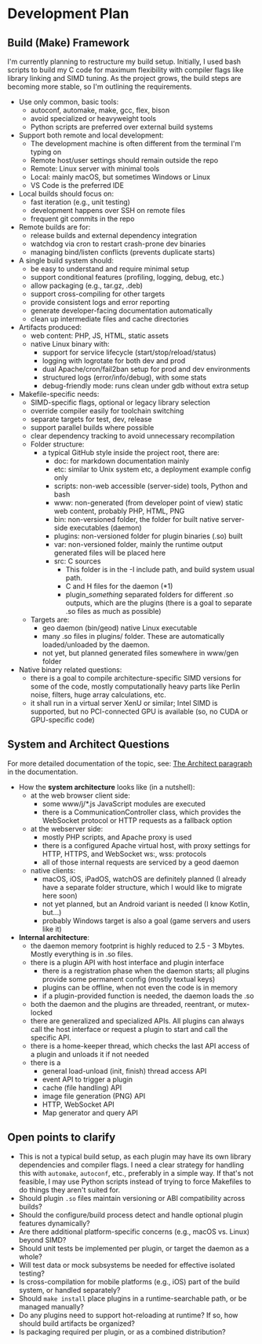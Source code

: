 # Development Plan

## Build (Make) Framework

I'm currently planning to restructure my build setup. Initially, I used bash scripts to build my C code for maximum flexibility with compiler flags like library linking and SIMD tuning. As the project grows, the build steps are becoming more stable, so I'm outlining the requirements.

- Use only common, basic tools:
  - autoconf, automake, make, gcc, flex, bison
  - avoid specialized or heavyweight tools
  - Python scripts are preferred over external build systems
- Support both remote and local development:
  - The development machine is often different from the terminal I'm typing on
  - Remote host/user settings should remain outside the repo
  - Remote: Linux server with minimal tools
  - Local: mainly macOS, but sometimes Windows or Linux
  - VS Code is the preferred IDE
- Local builds should focus on:
  - fast iteration (e.g., unit testing)
  - development happens over SSH on remote files
  - frequent git commits in the repo
- Remote builds are for:
  - release builds and external dependency integration
  - watchdog via cron to restart crash-prone dev binaries
  - managing bind/listen conflicts (prevents duplicate starts)
- A single build system should:
  - be easy to understand and require minimal setup
  - support conditional features (profiling, logging, debug, etc.)
  - allow packaging (e.g., tar.gz, .deb)
  - support cross-compiling for other targets
  - provide consistent logs and error reporting
  - generate developer-facing documentation automatically
  - clean up intermediate files and cache directories
- Artifacts produced:
  - web content: PHP, JS, HTML, static assets
  - native Linux binary with:
    - support for service lifecycle (start/stop/reload/status)
    - logging with logrotate for both dev and prod
    - dual Apache/cron/fail2ban setup for prod and dev environments
    - structured logs (error/info/debug), with some stats
    - debug-friendly mode: runs clean under gdb without extra setup
- Makefile-specific needs:
  - SIMD-specific flags, optional or legacy library selection
  - override compiler easily for toolchain switching
  - separate targets for test, dev, release
  - support parallel builds where possible
  - clear dependency tracking to avoid unnecessary recompilation
  - Folder structure:
    - a typical GitHub style inside the project root, there are:
      - doc: for markdown documentation mainly
      - etc: similar to Unix system etc, a deployment example config only
      - scripts: non-web accessible (server-side) tools, Python and bash
      - www: non-generated (from developer point of view) static web content, probably PHP, HTML, PNG
      - bin: non-versioned folder, the folder for built native server-side executables (daemon)
      - plugins: non-versioned folder for plugin binaries (.so) built
      - var: non-versioned folder, mainly the runtime output generated files will be placed here
      - src: C sources
        - This folder is in the -I include path, and build system usual path.
        - C and H files for the daemon (*1)
        - plugin_*something* separated folders for different .so outputs, which are the plugins (there is a goal to separate .so files as much as possible)
  - Targets are:
    - geo daemon (bin/geod) native Linux executable
    - many .so files in plugins/ folder. These are automatically loaded/unloaded by the daemon.
    - not yet, but planned generated files somewhere in www/gen folder 
- Native binary related questions:
  - there is a goal to compile architecture-specific SIMD versions for some of the code, mostly computationally heavy parts like Perlin noise, filters, huge array calculations, etc.
  - it shall run in a virtual server XenU or similar; Intel SIMD is supported, but no PCI-connected GPU is available (so, no CUDA or GPU-specific code)

## System and Architect Questions
For more detailed documentation of the topic, see: [The Architect paragraph](architect.md) in the documentation.
- How the **system architecture** looks like (in a nutshell):
  - at the web browser client side:
    - some www/j/*.js JavaScript modules are executed
    - there is a CommunicationController class, which provides the WebSocket protocol or HTTP requests as a fallback option
  - at the webserver side:
    - mostly PHP scripts, and Apache proxy is used
    - there is a configured Apache virtual host, with proxy settings for HTTP, HTTPS, and WebSocket ws:, wss: protocols
    - all of those internal requests are serviced by a geod daemon
  - native clients:
    - macOS, iOS, iPadOS, watchOS are definitely planned (I already have a separate folder structure, which I would like to migrate here soon)
    - not yet planned, but an Android variant is needed (I know Kotlin, but...)
    - probably Windows target is also a goal (game servers and users like it)
- **Internal architecture**:
  - the daemon memory footprint is highly reduced to 2.5 - 3 Mbytes. Mostly everything is in .so files.
  - there is a plugin API with host interface and plugin interface
    - there is a registration phase when the daemon starts; all plugins provide some permanent config (mostly textual keys)
    - plugins can be offline, when not even the code is in memory
    - if a plugin-provided function is needed, the daemon loads the .so
  - both the daemon and the plugins are threaded, reentrant, or mutex-locked
  - there are generalized and specialized APIs. All plugins can always call the host interface or request a plugin to start and call the specific API.
  - there is a home-keeper thread, which checks the last API access of a plugin and unloads it if not needed
  - there is a
    - general load-unload (init, finish) thread access API
    - event API to trigger a plugin
    - cache (file handling) API
    - image file generation (PNG) API
    - HTTP, WebSocket API
    - Map generator and query API

## Open points to clarify

- This is not a typical build setup, as each plugin may have its own library dependencies and compiler flags. I need a clear strategy for handling this with `automake`, `autoconf`, etc., preferably in a simple way. If that's not feasible, I may use Python scripts instead of trying to force Makefiles to do things they aren't suited for.
- Should plugin `.so` files maintain versioning or ABI compatibility across builds?
- Should the configure/build process detect and handle optional plugin features dynamically?
- Are there additional platform-specific concerns (e.g., macOS vs. Linux) beyond SIMD?
- Should unit tests be implemented per plugin, or target the daemon as a whole?
- Will test data or mock subsystems be needed for effective isolated testing?
- Is cross-compilation for mobile platforms (e.g., iOS) part of the build system, or handled separately?
- Should `make install` place plugins in a runtime-searchable path, or be managed manually?
- Do any plugins need to support hot-reloading at runtime? If so, how should build artifacts be organized?
- Is packaging required per plugin, or as a combined distribution?